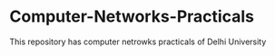# Computer-Networks-Practicals
This repository has computer netrowks practicals of Delhi University
